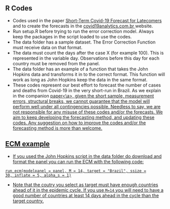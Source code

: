 ## R Codes


- Codes used in the paper <a href = https://arxiv.org/abs/2004.07977 > Short-Term Covid-19 Forecast for Latecomers </a> and to create the forecasts in the <a href = https://covid19analytics.com.br/> covid19analytics.com.br </a> website.
- Run setup.R before trying to run the error correction model. Always keep the packages in the script loaded to use the codes.
- The data folder has a sample dataset. The Error Correction Function must receive data on that format. 
- The data must count the days after the case X (for example 100). This is represented in the variable day. Observations before this day for each country must be removed from the panel. 
- The data folder has an example of a function that takes the John Hopkins data and transforms it in to the correct format. This function will work as long as John Hopkins keep the data in the same format. 
- These codes represent our best effort to forecast the number of cases and deaths from Covid-19 in the very short-run in Brazil. As we explain in the companion <a href = https://arxiv.org/abs/2004.07977 >paper<\a>, given the short sample, measurement errors, structural breaks, we cannot guarantee that the model will perform well under all contingencies possible. Needless to say, we are not responsible for any misuse of these codes and/or the forecasts. We aim to keep developing the forecasting method, and updating these codes. Any suggestion on how to improve the codes and/or the forecasting method is more than welcome.


## ECM example

- If you used the John Hopkins script in the data folder do download and format the panel you can run the ECM with the following code:

<code>run_ecm(modelpanel = panel, M = 14, target = "Brazil", ssize = 30, inflate = 5, alpha_s = 1)</code>

- Note that the coutry you select as target must have enough countries ahead of it in the epidemic cycle. If you use <code>M=14</code> you will need to have a good number of countries at least 14 days ahead in the cycle than the target country.  
